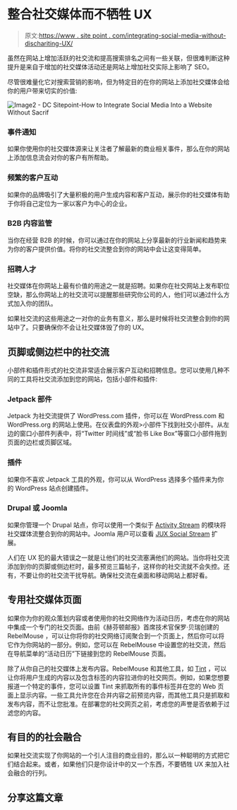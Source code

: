 # 整合社交媒体而不牺牲 UX

> 原文:[https://www . site point . com/integrating-social-media-without-dischariting-UX/](https://www.sitepoint.com/integrating-social-media-without-sacrificing-ux/)

虽然在网站上增加活跃的社交流和提高搜索排名之间有一些关联，但很难判断这种提升是来自于增加的社交媒体活动还是网站上增加社交实际上影响了 SEO。

尽管很难量化它对搜索营销的影响，但为特定目的在你的网站上添加社交媒体会给你的用户带来切实的价值:

![Image2 - DC Sitepoint-How to Integrate Social Media Into a Website Without Sacrif](../Images/500c00959b96f06cae36386d343722f6.png)

### 事件通知

如果你使用你的社交媒体源来让关注者了解最新的商业相关事件，那么在你的网站上添加信息流会对你的客户有所帮助。

### 频繁的客户互动

如果你的品牌吸引了大量积极的用户生成内容和客户互动，展示你的社交媒体有助于你将自己定位为一家以客户为中心的企业。

### B2B 内容监管

当你在经营 B2B 的时候，你可以通过在你的网站上分享最新的行业新闻和趋势来为你的客户提供价值。将你的社交流整合到你的网站中会让这变得简单。

### 招聘人才

社交媒体在你网站上最有价值的用途之一就是招聘。如果你在社交网站上发布职位空缺，那么你网站上的社交流可以提醒那些研究你公司的人，他们可以通过什么方式加入你的团队。

如果社交流的这些用途之一对你的业务有意义，那么是时候将社交流整合到你的网站中了。只要确保你不会让社交媒体毁了你的 UX。

## 页脚或侧边栏中的社交流

小部件和插件形式的社交流非常适合展示客户互动和招聘信息。您可以使用几种不同的工具将社交流添加到您的网站，包括小部件和插件:

### Jetpack 部件

Jetpack 为社交流提供了 WordPress.com 插件，你可以在 WordPress.com 和 WordPress.org 的网站上使用。在仪表盘的外观>小部件下找到社交小部件。从左边的窗口小部件列表中，将“Twitter 时间线”或“脸书 Like Box”等窗口小部件拖到页面的边栏或页脚区域。

### 插件

如果你不喜欢 Jetpack 工具的外观，你可以从 WordPress 选择多个插件来为你的 WordPress 站点创建插件。

### Drupal 或 Joomla

如果你管理一个 Drupal 站点，你可以使用一个类似于 [Activity Stream](https://www.drupal.org/project/activitystream) 的模块将社交媒体流整合到你的网站中。Joomla 用户可以查看 [JUX Social Stream](http://extensions.joomla.org/extensions/social-web/social-display/social-channels-display/25075) 扩展。

人们在 UX 犯的最大错误之一就是让他们的社交流塞满他们的网站。当你将社交流添加到你的页脚或侧边栏时，最多预览三篇帖子，这样你的社交流就不会失控。还有，不要让你的社交流干扰导航。确保社交流在桌面和移动网站上都好看。

## 专用社交媒体页面

如果你为你的观众策划内容或者使用你的社交网络作为活动日历，考虑在你的网站中集成一个专门的社交页面。由前《赫芬顿邮报》首席技术官保罗·贝瑞创建的 RebelMouse ，可以让你将你的社交网络订阅聚合到一个页面上，然后你可以将它作为你网站的一部分。例如，您可以在 RebelMouse 中设置您的社交流，然后在导航菜单的“活动日历”下链接到您的 RebelMouse 页面。

除了从你自己的社交媒体上发布内容。RebelMouse 和其他工具，如 [Tint](https://www.tintup.com/) ，可以让你将用户生成的内容以及包含标签的内容拉进你的社交网页。例如，如果您想要报道一个特定的事件，您可以设置 Tint 来抓取所有的事件标签并在您的 Web 页面上显示内容。一些工具允许您在合并内容之前预览内容，而其他工具只是抓取和发布内容，而不让您批准。在部署您的社交网页之前，考虑您的声誉是否依赖于过滤您的内容。

## 有目的的社会融合

如果社交流实现了你网站的一个引人注目的商业目的，那么以一种聪明的方式把它们结合起来。或者，如果他们只是你设计中的又一个东西，不要牺牲 UX 来加入社会融合的行列。

## 分享这篇文章